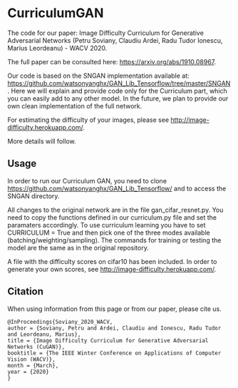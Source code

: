 # CurriculumGAN

The code for our paper: Image Difficulty Curriculum for Generative Adversarial Networks (Petru Soviany, Claudiu Ardei, Radu Tudor Ionescu, Marius Leordeanu) - WACV 2020.

The full paper can be consulted here: https://arxiv.org/abs/1910.08967.

Our code is based on the SNGAN implementation available at: https://github.com/watsonyanghx/GAN_Lib_Tensorflow/tree/master/SNGAN. 
Here we will explain and provide code only for the Curriculum part, which you can easily add to any other model. 
In the future, we plan to provide our own clean implementation of the full network.

For estimating the difficulty of your images, please see http://image-difficulty.herokuapp.com/.

More details will follow.

## Usage

In order to run our Curriculum GAN, you need to clone https://github.com/watsonyanghx/GAN_Lib_Tensorflow/ and to access the SNGAN directory.

All changes to the original network are in the file gan_cifar_resnet.py. You need to copy the functions defined in our curriculum.py file and set the paramaters accordingly. To use curriculum learning you have to set CURRICULUM = True and then pick one of the three modes available (batching/weighting/sampling). The commands for training or testing the model are the same as in the original repository. 

A file with the difficulty scores on cifar10 has been included. In order to generate your own scores, see http://image-difficulty.herokuapp.com/.

## Citation

When using information from this page or from our paper, please cite us.

```
@InProceedings{Soviany_2020_WACV,
author = {Soviany, Petru and Ardei, Claudiu and Ionescu, Radu Tudor and Leordeanu, Marius},
title = {Image Difficulty Curriculum for Generative Adversarial Networks (CuGAN)},
booktitle = {The IEEE Winter Conference on Applications of Computer Vision (WACV)},
month = {March},
year = {2020}
}
```
